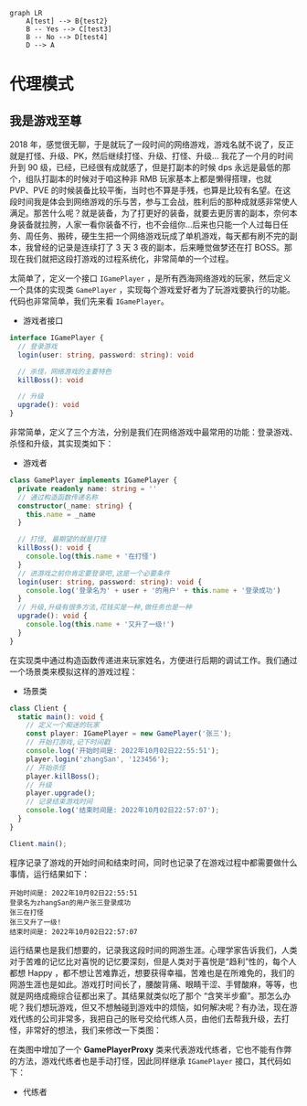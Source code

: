 ```mermaid
graph LR
    A[test] --> B{test2}
    B -- Yes --> C[test3]
    B -- No --> D[test4]
    D --> A
```

# 代理模式

## 我是游戏至尊

2018 年，感觉很无聊，于是就玩了一段时间的网络游戏，游戏名就不说了，反正就是打怪、升级、PK，然后继续打怪、升级、打怪、升级... 我花了一个月的时间升到 90 级，已经，已经很有成就感了，但是打副本的时候 dps 永远是最低的那个，组队打副本的时候对于咱这种非 RMB 玩家基本上都是懒得搭理，也就 PVP、PVE 的时候装备比较平衡，当时也不算是手残，也算是比较有名望。在这段时间我是体会到网络游戏的乐与苦，参与工会战，胜利后的那种成就感非常使人满足。那苦什么呢？就是装备，为了打更好的装备，就要去更厉害的副本，奈何本身装备就拉胯，人家一看你装备不行，也不会组你...后来也只能一个人过每日任务、周任务、搬砖，硬生生把一个网络游戏玩成了单机游戏，每天都有刷不完的副本，我曾经的记录是连续打了 3 天 3 夜的副本，后来睡觉做梦还在打 BOSS。那现在我们就把这段打游戏的过程系统化，非常简单的一个过程。



太简单了，定义一个接口 `IGamePlayer` ，是所有西海网络游戏的玩家，然后定义一个具体的实现类 `GamePlayer` ，实现每个游戏爱好者为了玩游戏要执行的功能。代码也非常简单，我们先来看 `IGamePlayer`。

- 游戏者接口

```typescript
interface IGamePlayer {
  // 登录游戏
  login(user: string, password: string): void

  // 杀怪，网络游戏的主要特色
  killBoss(): void

  // 升级
  upgrade(): void
}
```

非常简单，定义了三个方法，分别是我们在网络游戏中最常用的功能：登录游戏、杀怪和升级，其实现类如下：

- 游戏者

```typescript
class GamePlayer implements IGamePlayer {
  private readonly name: string = ''
  // 通过构造函数传递名称
  constructor(_name: string) {
    this.name = _name
  }

  // 打怪, 最期望的就是打怪
  killBoss(): void {
    console.log(this.name + '在打怪')
  }
  // 进游戏之前你肯定要登录吧,这是一个必要条件
  login(user: string, password: string): void {
    console.log('登录名为' + user + '的用户' + this.name + '登录成功')
  }
  // 升级,升级有很多方法,花钱买是一种,做任务也是一种
  upgrade(): void {
    console.log(this.name + '又升了一级!')
  }
}
```

在实现类中通过构造函数传递进来玩家姓名，方便进行后期的调试工作。我们通过一个场景类来模拟这样的游戏过程：

- 场景类

```typescript
class Client {
  static main(): void {
    // 定义一个痴迷的玩家
    const player: IGamePlayer = new GamePlayer('张三');
    // 开始打游戏,记下时间戳
    console.log('开始时间是: 2022年10月02日22:55:51');
    player.login('zhangSan', '123456');
    // 开始杀怪
    player.killBoss();
    // 升级
    player.upgrade();
    // 记录结束游戏时间
    console.log('结束时间是: 2022年10月02日22:57:07');
  }
}

Client.main();
```

程序记录了游戏的开始时间和结束时间，同时也记录了在游戏过程中都需要做什么事情，运行结果如下：

```shell
开始时间是: 2022年10月02日22:55:51
登录名为zhangSan的用户张三登录成功
张三在打怪
张三又升了一级!
结束时间是: 2022年10月02日22:57:07
```

运行结果也是我们想要的，记录我这段时间的网游生涯。心理学家告诉我们，人类对于苦难的记忆比对喜悦的记忆要深刻，但是人类对于喜悦是“趋利”性的，每个人都想 Happy ，都不想让苦难靠近，想要获得幸福，苦难也是在所难免的，我们的网游生涯也是如此。游戏打时间长了，腰酸背痛、眼睛干涩、手臂酸麻，等等，也就是网络成瘾综合征都出来了。其结果就类似吃了那个 “含笑半步癫”。那怎么办呢？我们想玩游戏，但又不想触碰到游戏中的烦恼，如何解决呢？有办法，现在游戏代练的公司非常多，我把自己的账号交给代练人员，由他们去帮我升级，去打怪，非常好的想法，我们来修改一下类图：



在类图中增加了一个 **GamePlayerProxy** 类来代表游戏代练者，它也不能有作弊的方法，游戏代练者也是手动打怪，因此同样继承 `IGamePlayer` 接口，其代码如下：

- 代练者

```typescript
```


